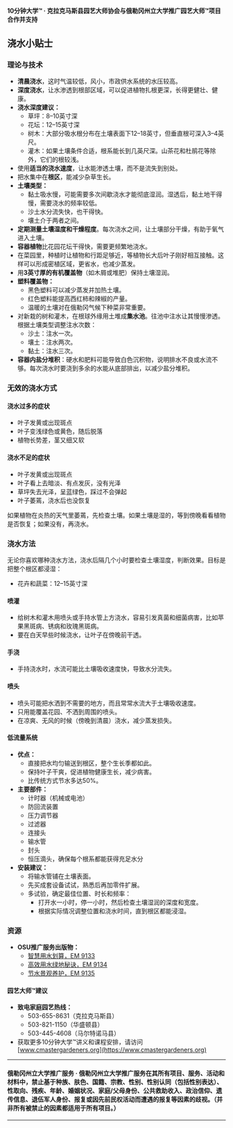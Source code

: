 #### 10分钟大学™ · 克拉克马斯县园艺大师协会与俄勒冈州立大学推广园艺大师™项目合作并支持

## 浇水小贴士

### 理论与技术

- **清晨浇水**，这时气温较低，风小，市政供水系统的水压较高。
- **深度浇水**，让水渗透到根部区域，可以促进植物扎根更深，长得更健壮、健康。
- **浇水深度建议：**
  - 草坪：8–10英寸深
  - 花坛：12–15英寸深
  - 树木：大部分吸水根分布在土壤表面下12–18英寸，但垂直根可深入3–4英尺。
  - 灌木：如果土壤条件合适，根系能长到几英尺深。山茶花和杜鹃花等除外，它们的根较浅。
- 使用**适当的浇水速度**，让水能渗透土壤，而不是流失到别处。
- 把水集中在**根区**，能减少杂草生长。
- **土壤类型：**
  - 黏土吸水慢，可能需要多次间歇浇水才能彻底湿润。湿透后，黏土地干得慢，需要浇水的频率较低。
  - 沙土水分流失快，也干得快。
  - 壤土介于两者之间。
- **定期测量土壤湿度和干燥程度**。每次浇水之间，让土壤部分干燥，有助于氧气进入土壤。
- **容器植物**比花园花坛干得快，需要更频繁地浇水。
- 在菜园里，种植时让植物和行距足够近，等植物长大后叶子刚好相互接触。这样可以形成密植区域，更省水，也减少蒸发。
- 用**3英寸厚的有机覆盖物**（如木屑或堆肥）保持土壤湿润。
- **塑料覆盖物：**
  - 黑色塑料可以减少蒸发并加热土壤。
  - 红色塑料能提高西红柿和辣椒的产量。
  - 温暖的土壤对在俄勒冈气候下种菜非常重要。
- 对新栽的树和灌木，在根球外缘用土堆成**集水池**。往池中注水让其慢慢渗透。根据土壤类型调整注水次数：
  - 沙土：注水一次。
  - 壤土：注水两次。
  - 黏土：注水三次。
- **容器内盐分堆积**：硬水和肥料可能导致白色沉积物，说明排水不良或水流不够。每次浇水时要浇到多余的水能从底部排出，以减少盐分堆积。

### 无效的浇水方式

#### 浇水过多的症状

- 叶子发黄或出现斑点
- 叶子变浅绿色或黄色，随后脱落
- 植物长势差，茎又细又软

#### 浇水不足的症状

- 叶子发黄或出现斑点
- 叶子看上去暗淡、有点发灰，没有光泽
- 草坪失去光泽，呈蓝绿色，踩过不会弹起
- 叶子萎蔫，浇水后也没恢复

如果植物在炎热的天气里萎蔫，先检查土壤。如果土壤是湿的，等到傍晚看看植物是否恢复；如果没有，再浇水。

### 浇水方法

无论你喜欢哪种浇水方法，浇水后隔几个小时要检查土壤湿度，判断效果。目标是把整个根区都浸湿：

- 花卉和蔬菜：12–15英寸深

#### 喷灌

- 给树木和灌木用喷头或手持水管上方浇水，容易引发真菌和细菌病害，比如苹果黑斑病、锈病和玫瑰黑斑病。
- 要在白天早些时候浇水，让叶子在傍晚前干透。

#### 手浇

- 手持浇水时，水流可能比土壤吸收速度快，导致水分流失。

#### 喷头

- 喷头可能把水洒到不需要的地方，而且常常水流大于土壤吸收速度。
- 只用能覆盖花园、不洒到周围的喷头。
- 在凉爽、无风的时候（傍晚到清晨）浇水，减少蒸发损失。

#### 低流量系统

- **优点：**
  - 直接把水均匀输送到根区，整个生长季都如此。
  - 保持叶子干爽，促进植物健康生长，减少病害。
  - 比传统方式节水多达50%。
- **主要部件：**
  - 计时器（机械或电池）
  - 防回流装置
  - 压力调节器
  - 过滤器
  - 连接头
  - 输水管
  - 封头
  - 恒压滴头，确保每个根系都能获得充足水分
- **安装建议：**
  - 将输水管铺在土壤表面。
  - 先买成套设备试试，熟悉后再加零件扩展。
  - 多试验，确定最佳位置、时长和频率：
    - 打开水一小时，停一小时，然后检查土壤湿润的深度和宽度。
    - 根据实际情况调整位置和浇水时间，直到根区都能浸湿。

### 资源

- **OSU推广服务出版物：**
  - [智慧用水划算，EM 9133](https://catalog.extension.oregonstate.edu/)
  - [高效用水绿地秘诀，EM 9134](https://catalog.extension.oregonstate.edu/)
  - [节水景观养护，EM 9135](https://catalog.extension.oregonstate.edu/)

#### 园艺大师™建议

- **致电家庭园艺热线：**
  - 503-655-8631（克拉克马斯县）
  - 503-821-1150（华盛顿县）
  - 503-445-4608（马尔特诺马县）
- 获取更多10分钟大学™讲义和课程安排，请访问 [www.cmastergardeners.org](https://www.cmastergardeners.org)

---

#### 俄勒冈州立大学推广服务 · 俄勒冈州立大学推广服务在其所有项目、服务、活动和材料中，禁止基于种族、肤色、国籍、宗教、性别、性别认同（包括性别表达）、性取向、残疾、年龄、婚姻状况、家庭/父母身份、公共救助收入、政治信仰、遗传信息、退伍军人身份、报复或因先前民权活动而遭遇的报复等因素的歧视。（并非所有被禁止的因素都适用于所有项目。）

---